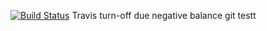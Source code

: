 [![Build Status](https://app.travis-ci.com/artemgggi/tracker.svg?branch=master)](https://app.travis-ci.com/artemgggi/tracker)
Travis turn-off due negative balance
git testt